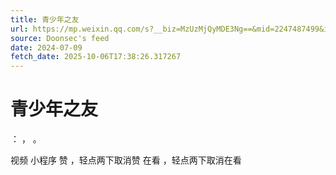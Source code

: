 ```yaml
---
title: 青少年之友
url: https://mp.weixin.qq.com/s?__biz=MzUzMjQyMDE3Ng==&mid=2247487499&idx=1&sn=963914bc288287612a36130317ba252a
source: Doonsec's feed
date: 2024-07-09
fetch_date: 2025-10-06T17:38:26.317267
---
```


# 青少年之友

：
，
。

视频
小程序
赞
，轻点两下取消赞
在看
，轻点两下取消在看
